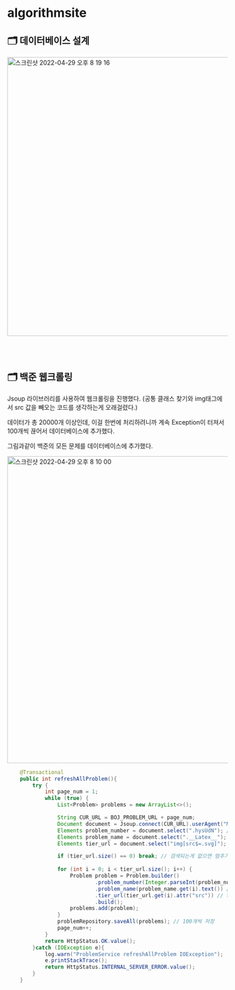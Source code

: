 # algorithmsite

## 🗂 데이터베이스 설계

<img width="636" alt="스크린샷 2022-04-29 오후 8 19 16" src="https://user-images.githubusercontent.com/79779676/165934708-77984fa3-703e-4919-9585-56bdec9cb90b.png">

<br/><br/>

## 🗂 백준 웹크롤링

Jsoup 라이브러리를 사용하여 웹크롤링을 진행했다. (공통 클래스 찾기와 img태그에서 src 값을 빼오는 코드를 생각하는게 오래걸렸다.)

데이터가 총 20000개 이상인데, 이걸 한번에 처리하려니까 계속 Exception이 터져서 100개씩 끊어서 데이터베이스에 추가했다.

그림과같이 백준의 모든 문제를 데이터베이스에 추가했다.

<img width="700" alt="스크린샷 2022-04-29 오후 8 10 00" src="https://user-images.githubusercontent.com/79779676/165934037-5943a921-eb86-4f15-9be8-f45aea51ed21.png">

```java
    @Transactional
    public int refreshAllProblem(){
        try {
            int page_num = 1;
            while (true) {
                List<Problem> problems = new ArrayList<>();

                String CUR_URL = BOJ_PROBLEM_URL + page_num;
                Document document = Jsoup.connect(CUR_URL).userAgent("Mozilla").get();
                Elements problem_number = document.select(".hysUdN"); // 클래스를 이용해서 문제 번호 검색
                Elements problem_name = document.select(".__Latex__"); // 클래스를 이용해서 문제 이름 검색
                Elements tier_url = document.select("img[src$=.svg]"); // img태그의 src가 끝이 .svg끝나는 태그 검색

                if (tier_url.size() == 0) break; // 검색되는게 없으면 멈추기
                
                for (int i = 0; i < tier_url.size(); i++) {
                    Problem problem = Problem.builder()
                            .problem_number(Integer.parseInt(problem_number.get(i).text())) // 불필요한 태그를 제거하고 텍스트부분만 추출
                            .problem_name(problem_name.get(i).text()) // 불필요한 태그를 제거하고 텍스트부분만 추출
                            .tier_url(tier_url.get(i).attr("src")) // tier_url 객체의 src 옵션 정보를 가져옴.
                            .build();
                    problems.add(problem);
                }
                problemRepository.saveAll(problems); // 100개씩 저장
                page_num++;
            }
            return HttpStatus.OK.value();
        }catch (IOException e){
            log.warn("ProblemService refreshAllProblem IOException");
            e.printStackTrace();
            return HttpStatus.INTERNAL_SERVER_ERROR.value();
        }
    }
```
